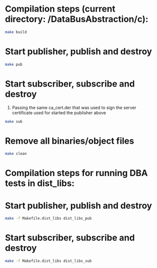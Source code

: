 # Compilation steps (current directory: <repo>/DataBusAbstraction/c):

```sh
make build
```

# Start publisher, publish and destroy

```sh
make pub
```

# Start subscriber, subscribe and destroy

1. Passing the same ca_cert.der that was used to sign the server certificate used for
   started the publisher above

```sh
make sub
```

# Remove all binaries/object files

```sh
make clean
```

# Compilation steps for running DBA tests in dist_libs:

# Start publisher, publish and destroy
```sh
make -f Makefile.dist_libs dist_libs_pub
```

# Start subscriber, subscribe and destroy
```sh
make -f Makefile.dist_libs dist_libs_sub
```
